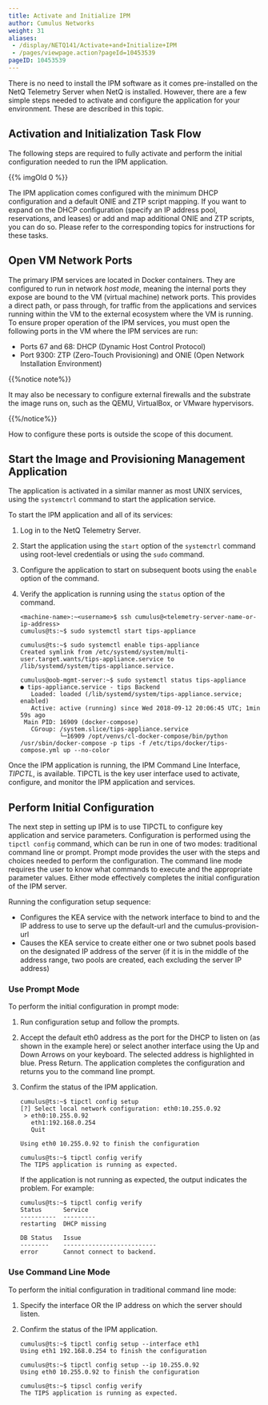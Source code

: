 ```yaml
---
title: Activate and Initialize IPM
author: Cumulus Networks
weight: 31
aliases:
 - /display/NETQ141/Activate+and+Initialize+IPM
 - /pages/viewpage.action?pageId=10453539
pageID: 10453539
---
```

There is no need to install the IPM software as it comes pre-installed
on the NetQ Telemetry Server when NetQ is installed. However, there are
a few simple steps needed to activate and configure the application for
your environment. These are described in this topic.

## Activation and Initialization Task Flow

The following steps are required to fully activate and perform the
initial configuration needed to run the IPM application.

{{% imgOld 0 %}}

The IPM application comes configured with the minimum DHCP configuration
and a default ONIE and ZTP script mapping. If you want to expand on the
DHCP configuration (specify an IP address pool, reservations, and
leases) or add and map additional ONIE and ZTP scripts, you can do so.
Please refer to the corresponding topics for instructions for these
tasks.

## Open VM Network Ports

The primary IPM services are located in Docker containers. They are
configured to run in network *host mode*, meaning the internal ports
they expose are bound to the VM (virtual machine) network ports. This
provides a direct path, or pass through, for traffic from the
applications and services running within the VM to the external
ecosystem where the VM is running. To ensure proper operation of the IPM
services, you must open the following ports in the VM where the IPM
services are run:

  - Ports 67 and 68: DHCP (Dynamic Host Control Protocol)
  - Port 9300: ZTP (Zero-Touch Provisioning) and ONIE (Open Network
    Installation Environment)

{{%notice note%}}

It may also be necessary to configure external firewalls and
the substrate the image runs on, such as the QEMU, VirtualBox, or VMware
hypervisors.

{{%/notice%}}

How to configure these ports is outside
the scope of this document.

## Start the Image and Provisioning Management Application

The application is activated in a similar manner as most UNIX services,
using the `systemctrl` command to start the application service.

To start the IPM application and all of its services:

1.  Log in to the NetQ Telemetry Server.

2.  Start the application using the `start` option of the `systemctrl`
    command using root-level credentials or using the `sudo` command.

3.  Configure the application to start on subsequent boots using the
    `enable` option of the command.

4.  Verify the application is running using the `status` option of the
    command.

        <machine-name>:~<username>$ ssh cumulus@<telemetry-server-name-or-ip-address>   
        cumulus@ts:~$ sudo systemctl start tips-appliance
         
        cumulus@ts:~$ sudo systemctl enable tips-appliance  
        Created symlink from /etc/systemd/system/multi-user.target.wants/tips-appliance.service to /lib/systemd/system/tips-appliance.service.

        cumulus@oob-mgmt-server:~$ sudo systemctl status tips-appliance
        ● tips-appliance.service - tips Backend
           Loaded: loaded (/lib/systemd/system/tips-appliance.service; enabled)
           Active: active (running) since Wed 2018-09-12 20:06:45 UTC; 1min 59s ago
         Main PID: 16909 (docker-compose)
           CGroup: /system.slice/tips-appliance.service
                   └─16909 /opt/venvs/cl-docker-compose/bin/python /usr/sbin/docker-compose -p tips -f /etc/tips/docker/tips-compose.yml up --no-color

Once the IPM application is running, the IPM Command Line Interface,
*TIPCTL*, is available. TIPCTL is the key user interface used to
activate, configure, and monitor the IPM application and services.

## Perform Initial Configuration

The next step in setting up IPM is to use TIPCTL to configure key
application and service parameters. Configuration is performed using the
`tipctl config` command, which can be run in one of two modes:
traditional command line or prompt. Prompt mode provides the user with
the steps and choices needed to perform the configuration. The command
line mode requires the user to know what commands to execute and the
appropriate parameter values. Either mode effectively completes the
initial configuration of the IPM server.

Running the configuration setup sequence:

  - Configures the KEA service with the network interface to bind to and
    the IP address to use to serve up the default-url and the
    cumulus-provision-url
  - Causes the KEA service to create either one or two subnet pools
    based on the designated IP address of the server (if it is in the
    middle of the address range, two pools are created, each excluding
    the server IP address)

### Use Prompt Mode

To perform the initial configuration in prompt mode:

1.  Run configuration setup and follow the prompts.

2.  Accept the default eth0 address as the port for the DHCP to listen
    on (as shown in the example here) or select another interface using
    the Up and Down Arrows on your keyboard. The selected address is
    highlighted in blue. Press Return. The application completes the
    configuration and returns you to the command line prompt.

3.  Confirm the status of the IPM application.

        cumulus@ts:~$ tipctl config setup
        [?] Select local network configuration: eth0:10.255.0.92
         > eth0:10.255.0.92
           eth1:192.168.0.254
           Quit
         
        Using eth0 10.255.0.92 to finish the configuration
         
        cumulus@ts:~$ tipctl config verify
        The TIPS application is running as expected. 

    If the application is not running as expected, the output indicates
    the problem. For example:  

        cumulus@ts:~$ tipctl config verify
        Status      Service
        ----------  ---------
        restarting  DHCP missing     
         
        DB Status   Issue
        --------    --------------------------
        error       Cannot connect to backend.

### Use Command Line Mode

To perform the initial configuration in traditional command line mode:

1.  Specify the interface OR the IP address on which the server should
    listen.

2.  Confirm the status of the IPM application.

        cumulus@ts:~$ tipctl config setup --interface eth1
        Using eth1 192.168.0.254 to finish the configuration
         
        cumulus@ts:~$ tipctl config setup --ip 10.255.0.92
        Using eth0 10.255.0.92 to finish the configuration
         
        cumulus@ts:~$ tipscl config verify
        The TIPS application is running as expected.
